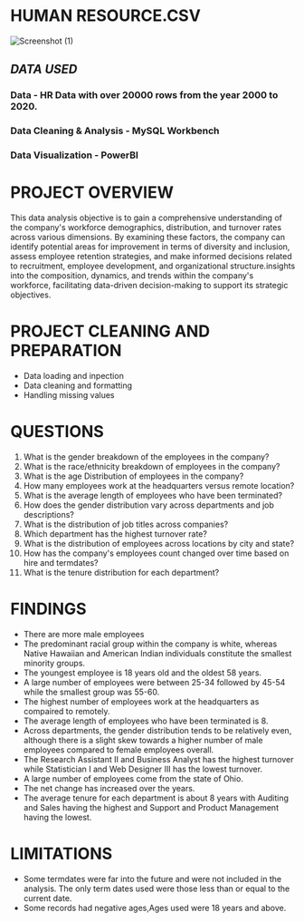 # HUMAN RESOURCE.CSV
![Screenshot (1)](https://github.com/FAITHKAMANDE/Human-Resource.csv/assets/140153113/a9d5f296-ac2d-4ef9-ad5f-091f800add91)

## *DATA USED*
### Data - HR Data with over 20000 rows from the year 2000 to 2020.
### Data Cleaning & Analysis - MySQL Workbench
### Data Visualization - PowerBI
# PROJECT OVERVIEW
This data analysis objective is to gain a comprehensive understanding of the company's workforce demographics, distribution, and turnover rates across various dimensions. By examining these factors, the company can identify potential areas for improvement in terms of diversity and inclusion, assess employee retention strategies, and make informed decisions related to recruitment, employee development, and organizational structure.insights into the composition, dynamics, and trends within the company's workforce, facilitating data-driven decision-making to support its strategic objectives.
# PROJECT CLEANING AND PREPARATION
- Data loading and inpection
- Data cleaning and formatting
- Handling missing values
# QUESTIONS
1. What is the gender breakdown of the employees in the company?
2. What is the race/ethnicity breakdown of employees in the company?
3. What is the age Distribution of employees in the company?
4. How many employees work at the headquarters versus remote location?
5. What is the average length of employees who have been terminated?
6. How does the gender distribution vary across departments and job descriptions?
7. What is the distribution of job titles across companies?
8. Which department has the highest turnover rate?
9. What is the distribution of employees across locations by city and state?
10. How has the company's employees count changed over time based on hire and termdates?
11. What is the tenure distribution for each department?
# FINDINGS
- There are more male employees
- The predominant racial group within the company is white, whereas Native Hawaiian and American Indian individuals constitute the smallest minority groups.
- The youngest employee is 18 years old and the oldest 58 years.
- A large number of employees were between 25-34 followed by 45-54 while the smallest group was 55-60.
- The highest number  of employees work at the headquarters as compaired to remotely.
- The average length of employees who have been terminated is 8.
- Across departments, the gender distribution tends to be relatively even, although there is a slight skew towards a higher number of male employees compared to female employees overall.
- The Research Assistant II and Business Analyst has the highest turnover while Statistician I and Web Designer III has the lowest turnover.
- A large number of employees come from the state of Ohio.
- The net change has increased over the years.
- The average tenure for each department is about 8 years with Auditing and Sales having the highest and Support and Product Management having the lowest.
# LIMITATIONS
- Some termdates were far into the future and were not included in the analysis. The only term dates used were those less than or equal to the current date.
- Some records had negative ages,Ages used were 18 years and above.

